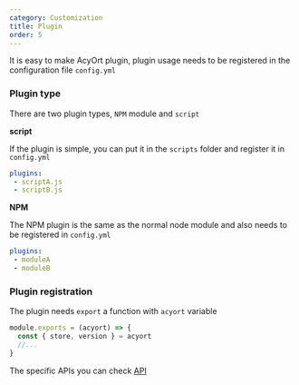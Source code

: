 ```yaml
---
category: Customization
title: Plugin
order: 5
---
```


It is easy to make AcyOrt plugin, plugin usage needs to be registered in the configuration file `config.yml`

### Plugin type

There are two plugin types, `NPM` module and `script`

**script**

If the plugin is simple, you can put it in the `scripts` folder and register it in `config.yml`

```yml
plugins:
 - scriptA.js
 - scriptB.js
```

**NPM**

The NPM plugin is the same as the normal node module and also needs to be registered in `config.yml`

```yml
plugins:
 - moduleA
 - moduleB
```

### Plugin registration

The plugin needs `export` a function with `acyort` variable

```js
module.exports = (acyort) => {
  const { store, version } = acyort
  //...
}
```

The specific APIs you can check [API](/api/)
